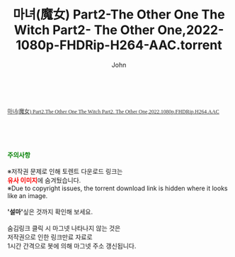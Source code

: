﻿---
layout: post
title:  "마녀(魔女) Part2-The Other One The Witch Part2- The Other One,2022-1080p-FHDRip-H264-AAC.torrent"
author: John
categories: [ 영화 ]
tags: [  ]
image:  
description: "마녀(魔女) Part2-The Other One The Witch Part2- The Other One,2022-1080p-FHDRip-H264-AAC torrent 정보 공유"
toc: true
toc_sticky: true
---

<br>
<div class="view-img">
<a class="view_image" href="http://torrentmobile62.com/bbs/view_image.php?fn=%2Fdata%2Ffile%2Fmovie%2F2697634418_q6jaDKyG_517955da1dc35e0a48b08fb8535cbcd8989d2600.jpg" target="_blank"><img alt="" class="img-tag" content="http://torrentmobile62.com/data/file/movie/2697634418_q6jaDKyG_517955da1dc35e0a48b08fb8535cbcd8989d2600.jpg" itemprop="image" src="http://torrentmobile62.com/data/file/movie/2697634418_q6jaDKyG_517955da1dc35e0a48b08fb8535cbcd8989d2600.jpg"/></a><a class="view_image" href="http://torrentmobile62.com/bbs/view_image.php?fn=%2Fdata%2Ffile%2Fmovie%2F2697634418_kwun13sM_e8a6de8cf138832e0ac4f447d6d9bba121f0f931.jpg" target="_blank"><img alt="" class="img-tag" content="http://torrentmobile62.com/data/file/movie/2697634418_kwun13sM_e8a6de8cf138832e0ac4f447d6d9bba121f0f931.jpg" itemprop="image" src="http://torrentmobile62.com/data/file/movie/2697634418_kwun13sM_e8a6de8cf138832e0ac4f447d6d9bba121f0f931.jpg"/></a></div><div class="view-content" itemprop="description">
<p><a class="icon-xiazai" href="https://www.filetender.com/iQpee1" rel="nofollow noreferrer noopener" style="margin:0px;padding:0px;list-style:none;font-size:12px;color:rgb(44,44,44);background-color:rgb(255,255,255);font-family:'malgun gothic';" target="_blank">마녀(魔女) Part2.The Other One The Witch Part2. The Other One,2022.1080p.FHDRip.H264.AAC</a> </p> </div>
    
<br><br><br>
<p data-ke-size="size16"><b><span style="color: green;">주의사항</span></b><br /><br />※저작권 문제로 인해 토렌트 다운로드 링크는<br /><b><span style="color: red;">유사 이미지</span></b>에 숨겨뒀습니다.<br />※Due to copyright issues, the torrent download link is hidden where it looks like an image.<br /><br /><b>'설마'</b>싶은 것까지 확인해 보세요.<br /><br />숨김링크 클릭 시 마그넷 나타나지 않는 것은<br />저작권으로 인한 링크만료 자료로<br />1시간 간격으로 봇에 의해 마그넷 주소 갱신됩니다.</p>
